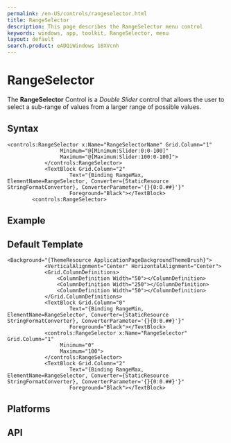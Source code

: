 ```yaml
---
permalink: /en-US/controls/rangeselector.html
title: RangeSelector
description: This page describes the RangeSelector menu control
keywords: windows, app, toolkit, RangeSelector, menu
layout: default
search.product: eADQiWindows 10XVcnh
---
```


# RangeSelector
The **RangeSelector** Control is a *Double Slider* control that allows the user to select a sub-range of values from a larger range of possible values. 

## Syntax
```xaml
<controls:RangeSelector x:Name="RangeSelectorName" Grid.Column="1"
                 Minimum="@[Minimum:Slider:0:0-100]" 
                 Maximum="@[Maximum:Slider:100:0-100]">
            </controls:RangeSelector>
            <TextBlock Grid.Column="2" 
					Text="{Binding RangeMax, ElementName=RangeSelector, Converter={StaticResource StringFormatConverter}, ConverterParameter='{}{0:0.##}'}"
                    Foreground="Black"></TextBlock>
        <controls:RangeSelector>
```
        

## Example 

## Default Template
```xaml
<Background="{ThemeResource ApplicationPageBackgroundThemeBrush}">
            <VerticalAlignment="Center" HorizontalAlignment="Center">
            <Grid.ColumnDefinitions>
                <ColumnDefinition Width="50"></ColumnDefinition>
                <ColumnDefinition Width="250"></ColumnDefinition>
                <ColumnDefinition Width="50"></ColumnDefinition>
            </Grid.ColumnDefinitions>
            <TextBlock Grid.Column="0" 
					Text="{Binding RangeMin, ElementName=RangeSelector, Converter={StaticResource StringFormatConverter}, ConverterParameter='{}{0:0.##}'}" 
                    Foreground="Black"></TextBlock>
            <controls:RangeSelector x:Name="RangeSelector" Grid.Column="1"
                 Minimum="0" 
                 Maximum="100">
            </controls:RangeSelector>
            <TextBlock Grid.Column="2" 
					Text="{Binding RangeMax, ElementName=RangeSelector, Converter={StaticResource StringFormatConverter}, ConverterParameter='{}{0:0.##}'}"
                    Foreground="Black"></TextBlock>
```

## Platforms 

## API 
